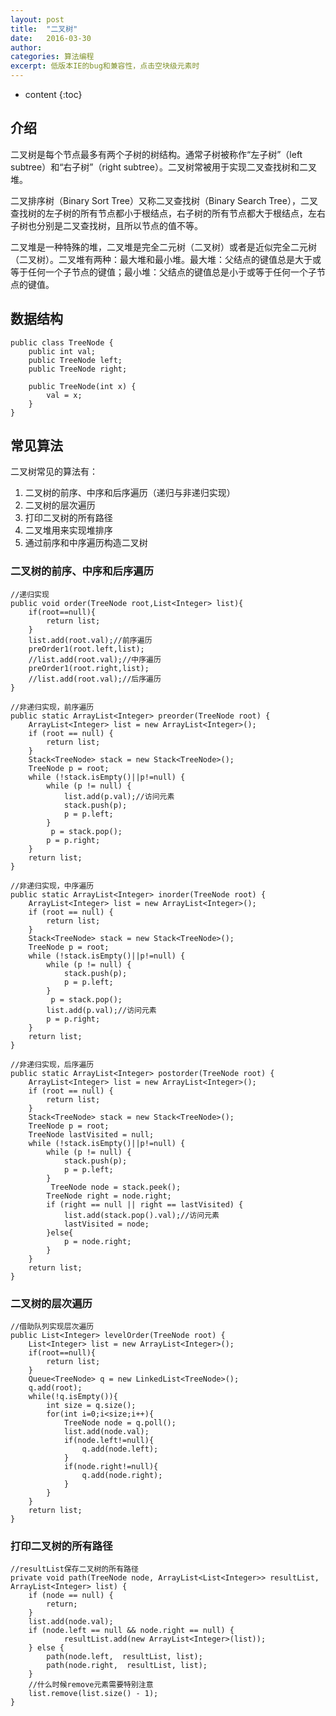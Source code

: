 ```yaml
---
layout: post
title:  "二叉树"
date:   2016-03-30
author:  
categories: 算法编程
excerpt: 低版本IE的bug和兼容性，点击空块级元素时
---
```


* content
{:toc}

## 介绍

二叉树是每个节点最多有两个子树的树结构。通常子树被称作“左子树”（left subtree）和“右子树”（right subtree）。二叉树常被用于实现二叉查找树和二叉堆。

二叉排序树（Binary Sort Tree）又称二叉查找树（Binary Search Tree），二叉查找树的左子树的所有节点都小于根结点，右子树的所有节点都大于根结点，左右子树也分别是二叉查找树，且所以节点的值不等。

二叉堆是一种特殊的堆，二叉堆是完全二元树（二叉树）或者是近似完全二元树（二叉树）。二叉堆有两种：最大堆和最小堆。最大堆：父结点的键值总是大于或等于任何一个子节点的键值；最小堆：父结点的键值总是小于或等于任何一个子节点的键值。

## 数据结构

    public class TreeNode {
        public int val;
        public TreeNode left;
        public TreeNode right;
    
        public TreeNode(int x) {
            val = x;
        }
    }

## 常见算法

二叉树常见的算法有：

1. 二叉树的前序、中序和后序遍历（递归与非递归实现）
2. 二叉树的层次遍历
3. 打印二叉树的所有路径
4. 二叉堆用来实现堆排序
5. 通过前序和中序遍历构造二叉树

### 二叉树的前序、中序和后序遍历

    //递归实现
    public void order(TreeNode root,List<Integer> list){
        if(root==null){
            return list;
        }
        list.add(root.val);//前序遍历
        preOrder1(root.left,list);
        //list.add(root.val);//中序遍历
        preOrder1(root.right,list);
        //list.add(root.val);//后序遍历    
    }

    //非递归实现，前序遍历
    public static ArrayList<Integer> preorder(TreeNode root) {
        ArrayList<Integer> list = new ArrayList<Integer>();
        if (root == null) {
            return list;
        }
        Stack<TreeNode> stack = new Stack<TreeNode>();
        TreeNode p = root;
        while (!stack.isEmpty()||p!=null) {
            while (p != null) {
                list.add(p.val);//访问元素
                stack.push(p);
                p = p.left;
            }
             p = stack.pop();
            p = p.right;  
        }
        return list;
    }
    
    //非递归实现，中序遍历
    public static ArrayList<Integer> inorder(TreeNode root) {
        ArrayList<Integer> list = new ArrayList<Integer>();
        if (root == null) {
            return list;
        }
        Stack<TreeNode> stack = new Stack<TreeNode>();
        TreeNode p = root;
        while (!stack.isEmpty()||p!=null) {
            while (p != null) {
                stack.push(p);
                p = p.left;
            }
             p = stack.pop();
            list.add(p.val);//访问元素
            p = p.right;                   
        }
        return list;
    }

    //非递归实现，后序遍历
    public static ArrayList<Integer> postorder(TreeNode root) {
        ArrayList<Integer> list = new ArrayList<Integer>();
        if (root == null) {
            return list;
        }
        Stack<TreeNode> stack = new Stack<TreeNode>();    
        TreeNode p = root;    
        TreeNode lastVisited = null;
        while (!stack.isEmpty()||p!=null) {
            while (p != null) {
                stack.push(p);
                p = p.left;
            }
             TreeNode node = stack.peek();
            TreeNode right = node.right;
            if (right == null || right == lastVisited) {
                list.add(stack.pop().val);//访问元素
                lastVisited = node;
            }else{
                p = node.right;                    
            }
        }
        return list;
    }

### 二叉树的层次遍历

    //借助队列实现层次遍历
    public List<Integer> levelOrder(TreeNode root) {
        List<Integer> list = new ArrayList<Integer>();
        if(root==null){
            return list;
        }
        Queue<TreeNode> q = new LinkedList<TreeNode>();
        q.add(root);
        while(!q.isEmpty()){
            int size = q.size();
            for(int i=0;i<size;i++){
                TreeNode node = q.poll();
                list.add(node.val);
                if(node.left!=null){
                    q.add(node.left);
                }
                if(node.right!=null){
                    q.add(node.right);
                }
            }
        }
        return list;
    }

### 打印二叉树的所有路径

    //resultList保存二叉树的所有路径
    private void path(TreeNode node, ArrayList<List<Integer>> resultList, ArrayList<Integer> list) {
        if (node == null) {
            return;
        }
        list.add(node.val);
        if (node.left == null && node.right == null) {        
                resultList.add(new ArrayList<Integer>(list));
        } else {
            path(node.left,  resultList, list);
            path(node.right,  resultList, list);
        }
        //什么时候remove元素需要特别注意
        list.remove(list.size() - 1);
    }




